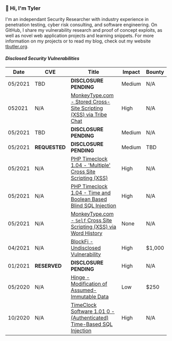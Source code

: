 ### 📡 Hi, I'm Tyler

I'm an independant Security Researcher with industry experience in penetration testing, cyber risk consulting, and software engineering. On GitHub, I share my vulnerability research and proof of concept exploits, as well as novel web application projects and learning snippets. For more information on my projects or to read my blog, check out my website [tbutler.org](https://tbutler.org/).

#### *Disclosed Security Vulnerabilities*
| Date | CVE | Title | Impact | Bounty |
|---	|---	|---	|---	|---	|
| 05/2021 | TBD | **DISCLOSURE PENDING** | Medium | N/A |
| 052021 | N/A | [MonkeyType.com - Stored Cross-Site Scripting (XSS) via Tribe Chat](https://github.com/Miodec/monkeytype/issues/1476) | High| N/A |
| 05/2021 | TBD | **DISCLOSURE PENDING** | Medium | N/A |
| 05/2021 | **REQUESTED** | **DISCLOSURE PENDING** | Medium | TBD |
| 05/2021 | N/A | [PHP Timeclock 1.04 - 'Multiple' Cross Site Scripting (XSS)](https://www.exploit-db.com/exploits/49853)| High | N/A |
| 05/2021 | N/A | [PHP Timeclock 1.04 - Time and Boolean Based Blind SQL Injection](https://www.exploit-db.com/exploits/49849) | High | N/A |
| 05/2021 | N/A | [MonkeyType.com - `Self` Cross Site Scripting (XSS) via Word History](https://github.com/Miodec/monkeytype/issues/1348) | None | N/A |
| 04/2021 | N/A | [BlockFi - Undisclosed Vulnerability](https://hackerone.com/tcbutler320?type=user) | High | $1,000 |
| 01/2021 | **RESERVED** | **DISCLOSURE PENDING** | High | N/A |
| 05/2020 | N/A | [Hinge - Modification of Assumed-Immutable Data](https://tbutler.org/assets/pdf/Butler,Tyler-MAID-Hinge-BBR.pdf) | Low | $250 |
| 10/2020 | N/A | [TimeClock Software 1.01 0 - (Authenticated) Time-Based SQL Injection](https://www.exploit-db.com/exploits/48874) | High | N/A |
